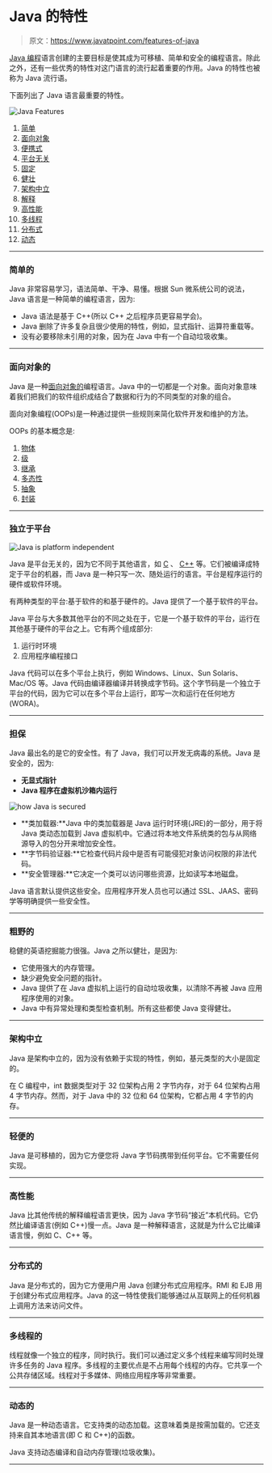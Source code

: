 # Java 的特性

> 原文：<https://www.javatpoint.com/features-of-java>

[Java 编程](java-tutorial)语言创建的主要目标是使其成为可移植、简单和安全的编程语言。除此之外，还有一些优秀的特性对这门语言的流行起着重要的作用。Java 的特性也被称为 Java 流行语。

下面列出了 Java 语言最重要的特性。

![Java Features](../img/7128aa2823c32db31542d90b106baaaa.png)

1.  [简单](#Simple)
2.  [面向对象](#Object-Oriented)
3.  [便携式](#Portable)
4.  [平台无关](#Platform-independent)
5.  [固定](#Secured)
6.  [健壮](#Robust)
7.  [架构中立](#Architecture-neutral)
8.  [解释](#Interpreted)
9.  [高性能](#High-Performance)
10.  [多线程](#Multithreaded)
11.  [分布式](#Distributed)
12.  [动态](#Dynamic)

* * *

### 简单的

Java 非常容易学习，语法简单、干净、易懂。根据 Sun 微系统公司的说法，Java 语言是一种简单的编程语言，因为:

*   Java 语法是基于 C++(所以 C++ 之后程序员更容易学会)。
*   Java 删除了许多复杂且很少使用的特性，例如，显式指针、运算符重载等。
*   没有必要移除未引用的对象，因为在 Java 中有一个自动垃圾收集。

* * *

### 面向对象的

Java 是一种[面向对象的](java-oops-concepts)编程语言。Java 中的一切都是一个对象。面向对象意味着我们把我们的软件组织成结合了数据和行为的不同类型的对象的组合。

面向对象编程(OOPs)是一种通过提供一些规则来简化软件开发和维护的方法。

OOPs 的基本概念是:

1.  [物体](object-and-class-in-java)
2.  [级](https://www.javatpoint.com/object-and-class-in-java#class)
3.  [继承](inheritance-in-java)
4.  [多态性](runtime-polymorphism-in-java)
5.  [抽象](abstract-class-in-java)
6.  [封装](encapsulation)

* * *

### 独立于平台

![Java is platform independent](../img/f4d3a8d48544140a1b9408770fa907fe.png)

Java 是平台无关的，因为它不同于其他语言，如 [C](c-programming-language-tutorial) 、 [C++](cpp-tutorial) 等。它们被编译成特定于平台的机器，而 Java 是一种只写一次、随处运行的语言。平台是程序运行的硬件或软件环境。

有两种类型的平台:基于软件的和基于硬件的。Java 提供了一个基于软件的平台。

Java 平台与大多数其他平台的不同之处在于，它是一个基于软件的平台，运行在其他基于硬件的平台之上。它有两个组成部分:

1.  运行时环境
2.  应用程序编程接口

Java 代码可以在多个平台上执行，例如 Windows、Linux、Sun Solaris、Mac/OS 等。Java 代码由编译器编译并转换成字节码。这个字节码是一个独立于平台的代码，因为它可以在多个平台上运行，即写一次和运行在任何地方(WORA)。

* * *

### 担保

Java 最出名的是它的安全性。有了 Java，我们可以开发无病毒的系统。Java 是安全的，因为:

*   **无显式指针**
*   **Java 程序在虚拟机沙箱内运行**

![how Java is secured](../img/3c989186dfa57dd274a547e0e1d810d5.png)

*   **类加载器:**Java 中的类加载器是 Java 运行时环境(JRE)的一部分，用于将 Java 类动态加载到 Java 虚拟机中。它通过将本地文件系统类的包与从网络源导入的包分开来增加安全性。
*   **字节码验证器:**它检查代码片段中是否有可能侵犯对象访问权限的非法代码。
*   **安全管理器:**它决定一个类可以访问哪些资源，比如读写本地磁盘。

Java 语言默认提供这些安全。应用程序开发人员也可以通过 SSL、JAAS、密码学等明确提供一些安全性。

* * *

### 粗野的

稳健的英语挖掘能力很强。Java 之所以健壮，是因为:

*   它使用强大的内存管理。
*   缺少避免安全问题的指针。
*   Java 提供了在 Java 虚拟机上运行的自动垃圾收集，以清除不再被 Java 应用程序使用的对象。
*   Java 中有异常处理和类型检查机制。所有这些都使 Java 变得健壮。

* * *

### 架构中立

Java 是架构中立的，因为没有依赖于实现的特性，例如，基元类型的大小是固定的。

在 C 编程中，int 数据类型对于 32 位架构占用 2 字节内存，对于 64 位架构占用 4 字节内存。然而，对于 Java 中的 32 位和 64 位架构，它都占用 4 字节的内存。

* * *

### 轻便的

Java 是可移植的，因为它方便您将 Java 字节码携带到任何平台。它不需要任何实现。

* * *

### 高性能

Java 比其他传统的解释编程语言更快，因为 Java 字节码“接近”本机代码。它仍然比编译语言(例如 C++)慢一点。Java 是一种解释语言，这就是为什么它比编译语言慢，例如 C、C++ 等。

* * *

### 分布式的

Java 是分布式的，因为它方便用户用 Java 创建分布式应用程序。RMI 和 EJB 用于创建分布式应用程序。Java 的这一特性使我们能够通过从互联网上的任何机器上调用方法来访问文件。

* * *

### 多线程的

线程就像一个独立的程序，同时执行。我们可以通过定义多个线程来编写同时处理许多任务的 Java 程序。多线程的主要优点是不占用每个线程的内存。它共享一个公共存储区域。线程对于多媒体、网络应用程序等非常重要。

* * *

### 动态的

Java 是一种动态语言。它支持类的动态加载。这意味着类是按需加载的。它还支持来自其本地语言(即 C 和 C++)的函数。

Java 支持动态编译和自动内存管理(垃圾收集)。

* * *